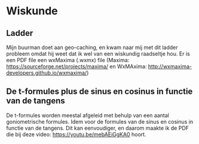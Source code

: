 # Wiskunde

## Ladder
Mijn buurman doet aan geo-caching, en kwam naar mij met dit ladder probleem omdat hij weet dat ik wel van een wiskundig raadseltje hou. Er is een PDF file een wxMaxima (.wxmx) file (Maxima: https://sourceforge.net/projects/maxima/ en WxMAxima: http://wxmaxima-developers.github.io/wxmaxima/)

## De t-formules plus de sinus en cosinus in functie van de tangens

De t-formules worden meestal afgeleid met behulp van een aantal goniometrische formules. Idem voor de formules van de sinus en cosinus in functie van de tangens. Dit kan eenvoudiger, en daarom maakte ik de PDF die bij deze video: https://youtu.be/mebAEiGgKA0 hoort. 
